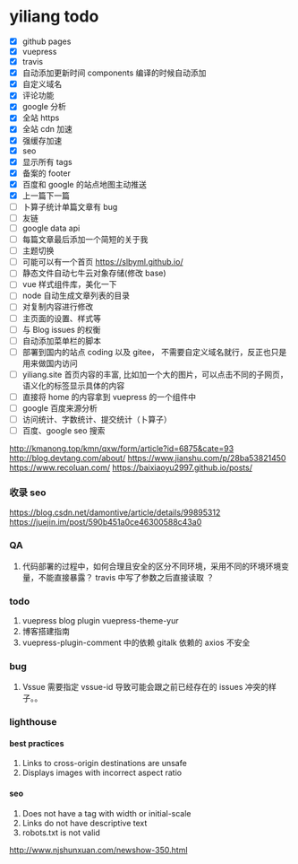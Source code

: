 # yiliang todo

- [x] github pages
- [x] vuepress
- [x] travis
- [x] 自动添加更新时间 components 编译的时候自动添加
- [x] 自定义域名
- [x] 评论功能
- [x] google 分析
- [x] 全站 https
- [x] 全站 cdn 加速
- [x] 强缓存加速
- [x] seo
- [x] 显示所有 tags
- [x] 备案的 footer
- [x] 百度和 google 的站点地图主动推送
- [x] 上一篇下一篇
- [ ] 卜算子统计单篇文章有 bug
- [ ] 友链
- [ ] google data api
- [ ] 每篇文章最后添加一个简短的关于我
- [ ] 主题切换
- [ ] 可能可以有一个首页 https://slbyml.github.io/
- [ ] 静态文件自动七牛云对象存储(修改 base)
- [ ] vue 样式组件库，美化一下
- [ ] node 自动生成文章列表的目录
- [ ] 对复制内容进行修改
- [ ] 主页面的设置、样式等
- [ ] 与 Blog issues 的权衡
- [ ] 自动添加菜单栏的脚本
- [ ] 部署到国内的站点 coding 以及 gitee， 不需要自定义域名就行，反正也只是用来做国内访问
- [ ] yiliang.site 首页内容的丰富, 比如加一个大的图片，可以点击不同的子网页， 语义化的标签显示具体的内容
- [ ] 直接将 home 的内容拿到 vuepress 的一个组件中
- [ ] google 百度来源分析
- [ ] 访问统计、字数统计、提交统计（卜算子）
- [ ] 百度、google seo 搜索

http://kmanong.top/kmn/qxw/form/article?id=6875&cate=93
http://blog.devtang.com/about/
https://www.jianshu.com/p/28ba53821450
https://www.recoluan.com/
https://baixiaoyu2997.github.io/posts/

### 收录 seo

https://blog.csdn.net/damontive/article/details/99895312
https://juejin.im/post/590b451a0ce46300588c43a0

### QA

1. 代码部署的过程中，如何合理且安全的区分不同环境，采用不同的环境环境变量，不能直接暴露？ travis 中写了参数之后直接读取 ？

### todo

1. vuepress blog plugin vuepress-theme-yur
2. 博客搭建指南
3. vuepress-plugin-comment 中的依赖 gitalk 依赖的 axios 不安全

### bug

1. Vssue 需要指定 vssue-id 导致可能会跟之前已经存在的 issues 冲突的样子。。

### lighthouse

#### best practices

1. Links to cross-origin destinations are unsafe
2. Displays images with incorrect aspect ratio

#### seo

1. Does not have a <meta name="viewport"> tag with width or initial-scale
2. Links do not have descriptive text
3. robots.txt is not valid

http://www.njshunxuan.com/newshow-350.html
